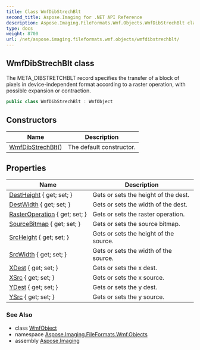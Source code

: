 ```yaml
---
title: Class WmfDibStrechBlt
second_title: Aspose.Imaging for .NET API Reference
description: Aspose.Imaging.FileFormats.Wmf.Objects.WmfDibStrechBlt class. The META_DIBSTRETCHBLT record specifies the transfer of a block of pixels in deviceindependent format according to a raster operation with possible expansion or contraction
type: docs
weight: 8700
url: /net/aspose.imaging.fileformats.wmf.objects/wmfdibstrechblt/
---
```

## WmfDibStrechBlt class

The META_DIBSTRETCHBLT record specifies the transfer of a block of pixels in device-independent format according to a raster operation, with possible expansion or contraction.

```csharp
public class WmfDibStrechBlt : WmfObject
```

## Constructors

| Name | Description |
| --- | --- |
| [WmfDibStrechBlt](wmfdibstrechblt/)() | The default constructor. |

## Properties

| Name | Description |
| --- | --- |
| [DestHeight](../../aspose.imaging.fileformats.wmf.objects/wmfdibstrechblt/destheight/) { get; set; } | Gets or sets the height of the dest. |
| [DestWidth](../../aspose.imaging.fileformats.wmf.objects/wmfdibstrechblt/destwidth/) { get; set; } | Gets or sets the width of the dest. |
| [RasterOperation](../../aspose.imaging.fileformats.wmf.objects/wmfdibstrechblt/rasteroperation/) { get; set; } | Gets or sets the raster operation. |
| [SourceBitmap](../../aspose.imaging.fileformats.wmf.objects/wmfdibstrechblt/sourcebitmap/) { get; set; } | Gets or sets the source bitmap. |
| [SrcHeight](../../aspose.imaging.fileformats.wmf.objects/wmfdibstrechblt/srcheight/) { get; set; } | Gets or sets the height of the source. |
| [SrcWidth](../../aspose.imaging.fileformats.wmf.objects/wmfdibstrechblt/srcwidth/) { get; set; } | Gets or sets the width of the source. |
| [XDest](../../aspose.imaging.fileformats.wmf.objects/wmfdibstrechblt/xdest/) { get; set; } | Gets or sets the x dest. |
| [XSrc](../../aspose.imaging.fileformats.wmf.objects/wmfdibstrechblt/xsrc/) { get; set; } | Gets or sets the x source. |
| [YDest](../../aspose.imaging.fileformats.wmf.objects/wmfdibstrechblt/ydest/) { get; set; } | Gets or sets the y dest. |
| [YSrc](../../aspose.imaging.fileformats.wmf.objects/wmfdibstrechblt/ysrc/) { get; set; } | Gets or sets the y source. |

### See Also

* class [WmfObject](../wmfobject/)
* namespace [Aspose.Imaging.FileFormats.Wmf.Objects](../../aspose.imaging.fileformats.wmf.objects/)
* assembly [Aspose.Imaging](../../)


